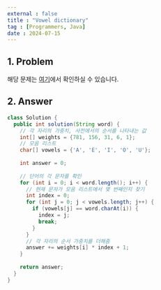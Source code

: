 ```yaml
---
external : false
title : "Vowel dictionary"
tag : [Programmers, Java]
date : 2024-07-15
---
```


## 1. Problem

해당 문제는 [여기](https://school.programmers.co.kr/learn/courses/30/lessons/84512)에서 확인하실 수 있습니다.

## 2. Answer

```java
class Solution {
  public int solution(String word) {
    // 각 자리의 가중치, 사전에서의 순서를 나타내는 값
    int[] weights = {781, 156, 31, 6, 1};
    // 모음 리스트
    char[] vowels = {'A', 'E', 'I', 'O', 'U'};
    
    int answer = 0;
    
    // 단어의 각 문자를 확인
    for (int i = 0; i < word.length(); i++) {
      // 현재 문자가 모음 리스트에서 몇 번째인지 찾기
      int index = 0;
      for (int j = 0; j < vowels.length; j++) {
        if (vowels[j] == word.charAt(i)) {
          index = j;
          break;
        }
      }
      // 각 자리의 순서 가중치를 더해줌
      answer += weights[i] * index + 1;
    }
    
    return answer;
  }
}
```
